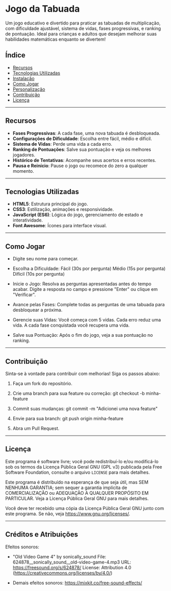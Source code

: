 # Jogo da Tabuada

Um jogo educativo e divertido para praticar as tabuadas de multiplicação, com dificuldade ajustável, sistema de vidas, fases progressivas, e ranking de pontuação. Ideal para crianças e adultos que desejam melhorar suas habilidades matemáticas enquanto se divertem!

## Índice

- [Recursos](#recursos)
- [Tecnologias Utilizadas](#tecnologias-utilizadas)
- [Instalação](#instalação)
- [Como Jogar](#como-jogar)
- [Personalização](#personalização)
- [Contribuição](#contribuição)
- [Licença](#licença)

---

## Recursos

- **Fases Progressivas**: A cada fase, uma nova tabuada é desbloqueada.
- **Configurações de Dificuldade**: Escolha entre fácil, médio e difícil.
- **Sistema de Vidas**: Perde uma vida a cada erro.
- **Ranking de Pontuações**: Salve sua pontuação e veja os melhores jogadores.
- **Histórico de Tentativas**: Acompanhe seus acertos e erros recentes.
- **Pausa e Reinício**: Pause o jogo ou recomece do zero a qualquer momento.

---

## Tecnologias Utilizadas

- **HTML5**: Estrutura principal do jogo.
- **CSS3**: Estilização, animações e responsividade.
- **JavaScript (ES6)**: Lógica do jogo, gerenciamento de estado e interatividade.
- **Font Awesome**: Ícones para interface visual.

---

## Como Jogar
- Digite seu nome para começar.
- Escolha a Dificuldade:
Fácil (30s por pergunta)
Médio (15s por pergunta)
Difícil (10s por pergunta)

- Inicie o Jogo:
Resolva as perguntas apresentadas antes do tempo acabar.
Digite a resposta no campo e pressione "Enter" ou clique em "Verificar".

- Avance pelas Fases:
Complete todas as perguntas de uma tabuada para desbloquear a próxima.

- Gerencie suas Vidas:
Você começa com 5 vidas. Cada erro reduz uma vida. A cada fase conquistada você recupera uma vida.

- Salve sua Pontuação:
Após o fim do jogo, veja a sua pontuação no ranking.

---

## Contribuição
Sinta-se à vontade para contribuir com melhorias! Siga os passos abaixo:

1. Faça um fork do repositório.
2. Crie uma branch para sua feature ou correção:
git checkout -b minha-feature

3. Commit suas mudanças:
git commit -m "Adicionei uma nova feature"

4. Envie para sua branch:
git push origin minha-feature

5. Abra um Pull Request.

---

## Licença

Este programa é software livre; você pode redistribuí-lo e/ou modificá-lo
sob os termos da Licença Pública Geral GNU (GPL v3) publicada pela Free Software Foundation, consulte o arquivo `LICENSE` para mais detalhes.

Este programa é distribuído na esperança de que seja útil, mas SEM NENHUMA GARANTIA;
sem sequer a garantia implícita de COMERCIALIZAÇÃO ou ADEQUAÇÃO A QUALQUER PROPÓSITO EM PARTICULAR.
Veja a Licença Pública Geral GNU para mais detalhes.

Você deve ter recebido uma cópia da Licença Pública Geral GNU junto com este programa.
Se não, veja <https://www.gnu.org/licenses/>.

---

## Créditos e Atribuições

Efeitos sonoros:
- "Old Video Game 4" by sonically_sound
  File: 624878__sonically_sound__old-video-game-4.mp3
  URL: https://freesound.org/s/624878/
  License: Attribution 4.0 (https://creativecommons.org/licenses/by/4.0/)

- Demais efeitos sonoros: https://mixkit.co/free-sound-effects/
